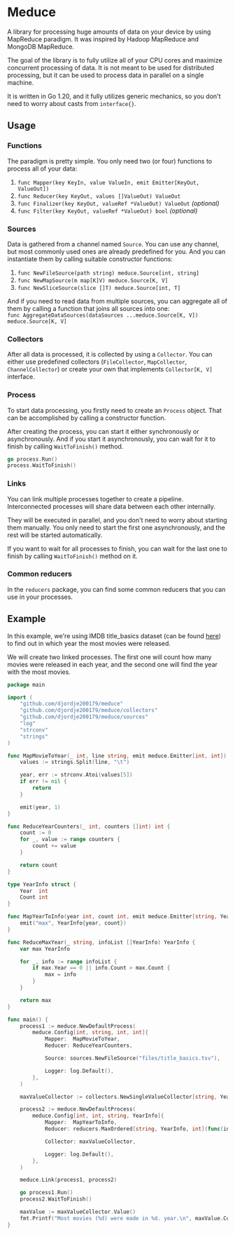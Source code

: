 # Meduce

A library for processing huge amounts of data on your device by using 
MapReduce paradigm. It was inspired by Hadoop MapReduce and MongoDB MapReduce.

The goal of the library is to fully utilize all of your CPU cores
and maximize concurrent processing of data. It is not meant to be
used for distributed processing, but it can be used to process data
in parallel on a single machine.

It is written in Go 1.20, and it fully utilizes generic mechanics, 
so you don't need to worry about casts from `interface{}`.

## Usage

### Functions
The paradigm is pretty simple. You only need two (or four) functions to process
all of your data:

1. `func Mapper(key KeyIn, value ValueIn, emit Emitter[KeyOut, ValueOut])`
2. `func Reducer(key KeyOut, values []ValueOut) ValueOut`
3. `func Finalizer(key KeyOut, valueRef *ValueOut) ValueOut` _(optional)_
4. `func Filter(key KeyOut, valueRef *ValueOut) bool` _(optional)_

### Sources
Data is gathered from a channel named `Source`. You can use any channel, but most
commonly used ones are already predefined for you. And you can instantiate them
by calling suitable constructor functions:
1.	`func NewFileSource(path string) meduce.Source[int, string]`
2.  `func NewMapSource(m map[K]V) meduce.Source[K, V]`
3.  `func NewSliceSource(slice []T) meduce.Source[int, T]`

And if you need to read data from multiple sources, you can aggregate all of them
by calling a function that joins all sources into one:   
`func AggregateDataSources(dataSources ...meduce.Source[K, V]) meduce.Source[K, V]`

### Collectors
After all data is processed, it is collected by using a `Collector`. You can either
use predefined collectors (`FileCollector`, `MapCollector`, `ChannelCollector`) or
create your own that implements `Collector[K, V]` interface.

### Process
To start data processing, you firstly need to create an `Process` object. 
That can be accomplished by calling a constructor function.

After creating the process, you can start it either synchronously or asynchronously. And if you
start it asynchronously, you can wait for it to finish by calling `WaitToFinish()` method.
```go
go process.Run()
process.WaitToFinish()
```

### Links
You can link multiple processes together to create a pipeline.
Interconnected processes will share data between each other internally.

They will be executed in parallel, and you don't need to worry about
starting them manually. 
You only need to start the first one asynchronously, and the rest 
will be started automatically.

If you want to wait for all processes to finish, you can wait for the
last one to finish by calling `WaitToFinish()` method on it.

### Common reducers
In the `reducers` package, you can find some common reducers that 
you can use in your processes.

## Example
In this example, we're using IMDB title_basics dataset (can be found [here](https://datasets.imdbws.com/)) 
to find out in which year the most movies were released. 

We will create two linked processes. 
The first one will count how many movies were released in each year,
and the second one will find the year with the most movies.

```go
package main

import (
	"github.com/djordje200179/meduce"
	"github.com/djordje200179/meduce/collectors"
	"github.com/djordje200179/meduce/sources"
	"log"
	"strconv"
	"strings"
)

func MapMovieToYear(_ int, line string, emit meduce.Emitter[int, int]) {
	values := strings.Split(line, "\t")

	year, err := strconv.Atoi(values[5])
	if err != nil {
		return
	}

	emit(year, 1)
}

func ReduceYearCounters(_ int, counters []int) int {
	count := 0
	for _, value := range counters {
		count += value
	}

	return count
}

type YearInfo struct {
	Year  int
	Count int
}

func MapYearToInfo(year int, count int, emit meduce.Emitter[string, YearInfo]) {
	emit("max", YearInfo{year, count})
}

func ReduceMaxYear(_ string, infoList []YearInfo) YearInfo {
	var max YearInfo

	for _, info := range infoList {
		if max.Year == 0 || info.Count > max.Count {
			max = info
		}
	}

	return max
}

func main() {
	process1 := meduce.NewDefaultProcess(
		meduce.Config[int, string, int, int]{
			Mapper:  MapMovieToYear,
			Reducer: ReduceYearCounters,

			Source: sources.NewFileSource("files/title_basics.tsv"),

			Logger: log.Default(),
		},
	)

	maxValueCollector := collectors.NewSingleValueCollector[string, YearInfo]()

	process2 := meduce.NewDefaultProcess(
		meduce.Config[int, int, string, YearInfo]{
			Mapper:  MapYearToInfo,
			Reducer: reducers.MaxOrdered[string, YearInfo, int](func(info YearInfo) int { return info.Count }),

			Collector: maxValueCollector,

			Logger: log.Default(),
		},
	)

	meduce.Link(process1, process2)

	go process1.Run()
	process2.WaitToFinish()

	maxValue := maxValueCollector.Value()
	fmt.Printf("Most movies (%d) were made in %d. year.\n", maxValue.Count, maxValue.Year)
}

```

